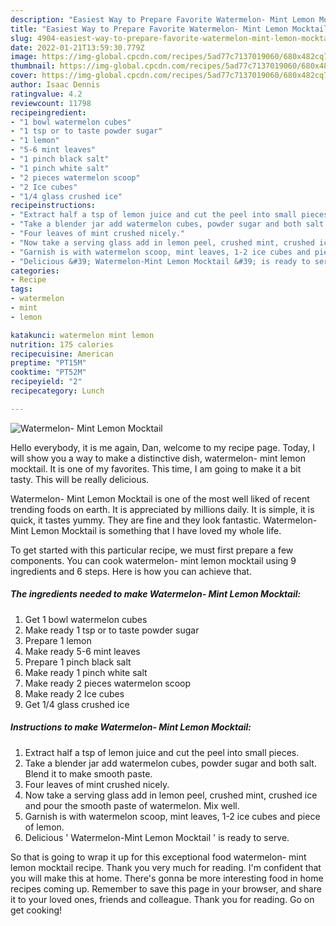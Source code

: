 ```yaml
---
description: "Easiest Way to Prepare Favorite Watermelon- Mint Lemon Mocktail"
title: "Easiest Way to Prepare Favorite Watermelon- Mint Lemon Mocktail"
slug: 4904-easiest-way-to-prepare-favorite-watermelon-mint-lemon-mocktail
date: 2022-01-21T13:59:30.779Z
image: https://img-global.cpcdn.com/recipes/5ad77c7137019060/680x482cq70/watermelon-mint-lemon-mocktail-recipe-main-photo.jpg
thumbnail: https://img-global.cpcdn.com/recipes/5ad77c7137019060/680x482cq70/watermelon-mint-lemon-mocktail-recipe-main-photo.jpg
cover: https://img-global.cpcdn.com/recipes/5ad77c7137019060/680x482cq70/watermelon-mint-lemon-mocktail-recipe-main-photo.jpg
author: Isaac Dennis
ratingvalue: 4.2
reviewcount: 11798
recipeingredient:
- "1 bowl watermelon cubes"
- "1 tsp or to taste powder sugar"
- "1 lemon"
- "5-6 mint leaves"
- "1 pinch black salt"
- "1 pinch white salt"
- "2 pieces watermelon scoop"
- "2 Ice cubes"
- "1/4 glass crushed ice"
recipeinstructions:
- "Extract half a tsp of lemon juice and cut the peel into small pieces."
- "Take a blender jar add watermelon cubes, powder sugar and both salt. Blend it to make smooth paste."
- "Four leaves of mint crushed nicely."
- "Now take a serving glass add in lemon peel, crushed mint, crushed ice and pour the smooth paste of watermelon. Mix well."
- "Garnish is with watermelon scoop, mint leaves, 1-2 ice cubes and piece of lemon."
- "Delicious &#39; Watermelon-Mint Lemon Mocktail &#39; is ready to serve."
categories:
- Recipe
tags:
- watermelon
- mint
- lemon

katakunci: watermelon mint lemon 
nutrition: 175 calories
recipecuisine: American
preptime: "PT15M"
cooktime: "PT52M"
recipeyield: "2"
recipecategory: Lunch

---
```



![Watermelon- Mint Lemon Mocktail](https://img-global.cpcdn.com/recipes/5ad77c7137019060/680x482cq70/watermelon-mint-lemon-mocktail-recipe-main-photo.jpg)

Hello everybody, it is me again, Dan, welcome to my recipe page. Today, I will show you a way to make a distinctive dish, watermelon- mint lemon mocktail. It is one of my favorites. This time, I am going to make it a bit tasty. This will be really delicious.



Watermelon- Mint Lemon Mocktail is one of the most well liked of recent trending foods on earth. It is appreciated by millions daily. It is simple, it is quick, it tastes yummy. They are fine and they look fantastic. Watermelon- Mint Lemon Mocktail is something that I have loved my whole life.


To get started with this particular recipe, we must first prepare a few components. You can cook watermelon- mint lemon mocktail using 9 ingredients and 6 steps. Here is how you can achieve that.

<!--inarticleads1-->

##### The ingredients needed to make Watermelon- Mint Lemon Mocktail:

1. Get 1 bowl watermelon cubes
1. Make ready 1 tsp or to taste powder sugar
1. Prepare 1 lemon
1. Make ready 5-6 mint leaves
1. Prepare 1 pinch black salt
1. Make ready 1 pinch white salt
1. Make ready 2 pieces watermelon scoop
1. Make ready 2 Ice cubes
1. Get 1/4 glass crushed ice




<!--inarticleads2-->

##### Instructions to make Watermelon- Mint Lemon Mocktail:

1. Extract half a tsp of lemon juice and cut the peel into small pieces.
1. Take a blender jar add watermelon cubes, powder sugar and both salt. Blend it to make smooth paste.
1. Four leaves of mint crushed nicely.
1. Now take a serving glass add in lemon peel, crushed mint, crushed ice and pour the smooth paste of watermelon. Mix well.
1. Garnish is with watermelon scoop, mint leaves, 1-2 ice cubes and piece of lemon.
1. Delicious &#39; Watermelon-Mint Lemon Mocktail &#39; is ready to serve.




So that is going to wrap it up for this exceptional food watermelon- mint lemon mocktail recipe. Thank you very much for reading. I'm confident that you will make this at home. There's gonna be more interesting food in home recipes coming up. Remember to save this page in your browser, and share it to your loved ones, friends and colleague. Thank you for reading. Go on get cooking!
